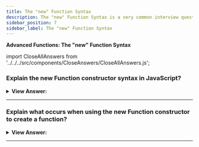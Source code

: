 ```yaml
---
title: The "new" Function Syntax
description: The "new" Function Syntax is a very common interview question.
sidebar_position: 7
sidebar_label: The "new" Function Syntax
---
```


**Advanced Functions: The "new" Function Syntax**

import CloseAllAnswers from '../../../src/components/CloseAnswers/CloseAllAnswers.js';

<CloseAllAnswers />

### Explain the new Function constructor syntax in JavaScript?

<details>
  <summary><strong>View Answer:</strong></summary>
  <div>
  <div><strong>Interview Response:</strong> A new Function object gets created using the Function constructor. Calling the constructor can directly build functions dynamically, but it has similar security and performance drawbacks (though significantly less severe) than eval. In contrast to eval, the Function constructor builds functions that only execute in the global scope. We should note that the new Function syntax does not require a function body to function. The main distinction between this method and others is that the function gets physically built from a string given at run-time. We can get a string externally and utilize it in a function constructor. In complicated web applications, it gets employed in particular instances, such as when we receive code from a server or dynamically assemble a function from a template.
</div><br />
  <div><strong className="codeExample">Code Example:</strong><br /><br />

<strong>Syntax: </strong> new Function([arg1 [, arg2 [, ...argN]] ,] functionBody);<br /><br />

  <div></div>

```js
let sum = new Function('a', 'b', 'return a + b');

console.log(sum(1, 2)); // 3

// new Function without a function body

let sayHi = new Function('alert("Hello, JavaScript")');

sayHi(); // Hello, JavaScript
```

  </div>
  </div>
</details>

---

### Explain what occurs when using the new Function constructor to create a function?

<details>
  <summary><strong>View Answer:</strong></summary>
  <div>
  <div><strong>Interview Response:</strong> When a function gets created using the new Function constructor, its [[Environment]] gets set to global rather than the current one. As a result, such a function only has access to global variables and not outer variables. This unusual property of the "new" operator in a Function constructor appears to be very beneficial in practice. As a result, they cannot use external variables. But this is a positive thing since it protects us from mistakes. Passing parameters explicitly is a far superior architectural solution that produces no issues with minifiers.
</div>
  </div>
</details>

---
